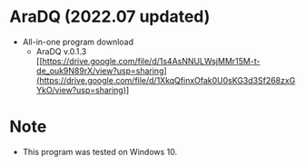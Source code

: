 # AraDQ (2022.07 updated)
- All-in-one program download
   - AraDQ v.0.1.3 [[https://drive.google.com/file/d/1s4AsNNULWsjMMr15M-t-de_ouk9N89rX/view?usp=sharing](https://drive.google.com/file/d/1XkqQfinxOfak0U0sKG3d3Sf268zxGYkO/view?usp=sharing)]

# Note
- This program was tested on Windows 10.
